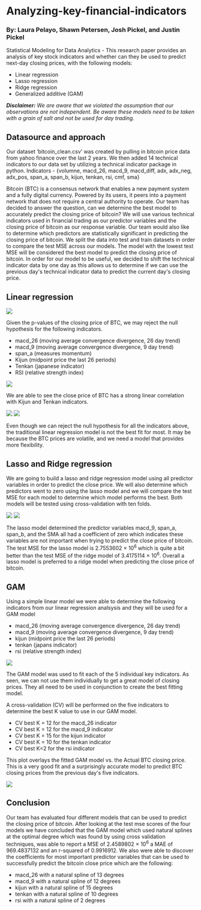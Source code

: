 # Analyzing-key-financial-indicators
### By: Laura Pelayo, Shawn Petersen, Josh Pickel, and Justin Pickel
Statistical Modeling for Data Analytics - This research paper provides an analysis of key stock indicators and whether can they be used to predict next-day closing prices, with the following models:

- Linear regression
- Lasso regression 
- Ridge regression
- Generalized additive (GAM)

***Disclaimer:** We are aware that we violated the assumption that our observations are not independent. Be aware these models need to be taken with a grain of salt and not be used for day trading.*

## Datasource and approach
Our dataset ‘bitcoin_clean.csv’ was created by pulling in bitcoin price data from yahoo finance over the last 2 years. We then added 14 technical indicators to our data set by utilizing a technical indicator package in python.
Indicators - {volumne, macd_26, macd_9, macd_diff, adx, adx_neg, adx_pos, span_a, span_b, kijun, tenkan, rsi, cmf, sma}

Bitcoin (BTC) is a consensus network that enables a new payment system and a fully digital currency. Powered by its users, it peers into a payment network that does not require a central authority to operate. Our team has decided to answer the question, can we determine the best model to accurately predict the closing price of bitcoin? We will use various technical indicators used in financial trading as our predictor variables and the closing price of bitcoin as our response variable. Our team would also like to determine which predictors are statistically significant in predicting the closing price of bitcoin. We split the data into test and train datasets in order to compare the test MSE across our models. The model with the lowest test MSE will be considered the best model to predict the closing price of bitcoin. In order for our model to be useful, we decided to shift the technical indicator data by one day as this allows us to determine if we can use the previous day's technical indicator data to predict the current day's closing price.

## Linear regression

<img src="https://raw.githubusercontent.com/LKPelayoUribe/Analyzing-key-financial-indicators/main/lm_model.PNG">

Given the p-values of the closing price of BTC, we may reject the null hypothesis for the following indicators.
- macd_26 (moving average convergence divergence, 26 day trend)
- macd_9 (moving average convergence divergence, 9 day trend)
- span_a (measures momentum)
- Kijun (midpoint price the last 26 periods)
- Tenkan (japanese indicator)
- RSI (relative strength index)

<img src="https://raw.githubusercontent.com/LKPelayoUribe/Analyzing-key-financial-indicators/main/Corr_Analysis_lm.PNG">

We are able to see the close price of BTC has a strong linear correlation with Kijun and Tenkan indicators.

<img src="https://raw.githubusercontent.com/LKPelayoUribe/Analyzing-key-financial-indicators/main/Kijun_indicator_lm.PNG">

<img src="https://raw.githubusercontent.com/LKPelayoUribe/Analyzing-key-financial-indicators/main/Tenkan_indicator_lm.PNG">

Even though we can reject the null hypothesis for all the indicators above, the traditional linear regression model is not the best fit for most. It may be because the BTC prices are volatile, and we need a model that provides more flexibility.

## Lasso and Ridge regression
We are going to build a lasso and ridge regression model using all predictor variables in order to predict the close price. We will also determine which predictors went to zero using the lasso model and we will compare the test MSE for each model to determine which model performs the best. Both models will be tested using cross-validation with ten folds.

<img src="https://raw.githubusercontent.com/LKPelayoUribe/Analyzing-key-financial-indicators/main/Lasso_Model.PNG">

<img src="https://raw.githubusercontent.com/LKPelayoUribe/Analyzing-key-financial-indicators/main/Ridge_Model.PNG">

The lasso model determined the predictor variables macd_9, span_a, span_b, and the SMA all had a coefficient of zero which indicates these variables are not important when trying to predict the close price of bitcoin. The test MSE for the lasso model is 2.7553602 × 10<sup>6</sup> which is quite a bit better than the test MSE of the ridge model of 3.4175114 × 10<sup>6</sup>. Overall a lasso model is preferred to a ridge model when predicting the close price of bitcoin.

## GAM
Using a simple linear model we were able to determine the following indicators from our linear regression analsysis and they will be used for a GAM model
- macd_26 (moving average convergence divergence, 26 day trend)
- macd_9 (moving average convergence divergence, 9 day trend)
- kijun (midpoint price the last 26 periods)
- tenkan (japans indicator)
- rsi (relative strength index)

<img src="https://raw.githubusercontent.com/LKPelayoUribe/Analyzing-key-financial-indicators/main/GAM_Models.png">

The GAM model was used to fit each of the 5 individual key indicators. As seen, we can not use them individually to get a great model of closing prices. They all need to be used in conjunction to create the best fitting model.

A cross-validation (CV) will be performed on the five indicators to determine the best K value to use in our GAM model.

- CV best K = 12 for the macd_26 indicator
- CV best K = 12 for the macd_9 indicator
- CV best K = 15 for the kijun indicator
- CV best K = 10 for the tenkan indicator
- CV best K=2 for the rsi indicator

This plot overlays the fitted GAM model vs. the Actual BTC closing price. This is a very good fit and a surprisingly accurate model to predict BTC closing prices from the previous day's five indicators.

<img src="https://raw.githubusercontent.com/LKPelayoUribe/Analyzing-key-financial-indicators/main/GAM_PredVSFit.PNG">

## Conclusion
Our team has evaluated four different models that can be used to predict the closing price of bitcoin. After looking at the test mse scores of the four models we have concluded that the GAM model which used natural splines at the optimal degree which was found by using cross validation techniques, was able to report a MSE of 2.4589802 × 10<sup>6</sup> a MAE of 969.4837132 and an r-squared of 0.9916912. We also were able to discover the coefficients for most important predictor variables that can be used to successfully predict the bitcoin close price which are the following:
- macd_26 with a natural spline of 13 degrees
- macd_9 with a natural spline of 12 degrees
- kijun with a natural spline of 15 degrees
- tenkan with a natural spline of 10 degrees
- rsi with a natural spline of 2 degrees
